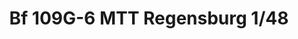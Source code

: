 ---
title: "Bf 109G-6 MTT Regensburg  1/48"
price: 2200 
desc: "WEEKEND EDITION, Bf 109G-6 MTT Regensburg  1/48, razmera: 1/48"
img_path: "/assets/img/84143.jpg"
brand: AMMO
available: false
special_offer: false
new: false
soon: false
cat: "Plasticne-Makete"
subcat: "PM-EDUARD"
subsubcat: ""
sifra: "84143"
---